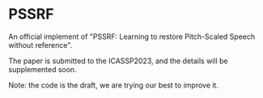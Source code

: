 # PSSRF
An official implement of "PSSRF: Learning to restore Pitch-Scaled Speech without reference".

The paper is submitted to the ICASSP2023, and the details will be supplemented soon.

Note: the code is the draft, we are trying our best to improve it.
